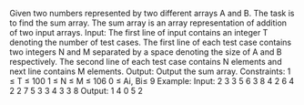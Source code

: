 Given two numbers represented by two different arrays A and B. The task is to find the sum array. The sum array is an array representation of addition of two input arrays.  Input: The first line of input contains an integer T denoting the number of test cases. The first line of each test case contains two integers N and M separated by a space denoting the size of A and B respectively. The second line of each test case contains N elements and next line contains M elements.  Output: Output the sum array.  Constraints: 1 ≤ T ≤ 100 1 ≤ N ≤ M ≤ 106 0 ≤ Ai, Bi≤ 9  Example: Input: 2 3 3 5 6 3 8 4 2 6 4 2 2 7 5 3 3 4 3 3 8  Output: 1 4 0 5 2 
